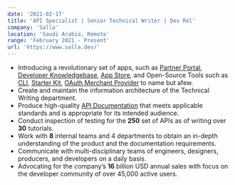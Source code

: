 ```yaml
---
date: '2021-02-17'
title: 'API Specialist | Senior Technical Writer | Dev Rel'
company: 'Salla'
location: 'Saudi Arabia, Remote'
range: 'February 2021 - Present'
url: 'https://www.salla.dev/'
---
```


- Introducing a revolutionary set of apps, such as [Partner Portal](https://salla.partners/), [Developer Knowledgebase](http://salla.dev/), [App Store](https://apps.salla.sa/), and Open-Source Tools such as [CLI](https://github.com/SallaApp/Salla-CLI), [Starter Kit](https://github.com/SallaApp/laravel-starter-kit), [OAuth Merchant Provider](https://github.com/SallaApp/oauth2-merchant) to name but afew.
- Create and maintain the information architecture of the Technical Writing department.
- Produce high-quality [API Documentation](https://docs.salla.dev/) that meets applicable standards and is appropriate for its intended audience.
- Conduct inspection of testing for the **250** set of APIs as of writing over **30** tutorials.
- Work with **8** internal teams and 4 departments to obtain an in-depth understanding of the product and the documentation requirements.
- Communicate with multi-disciplinary teams of engineers, designers, producers, and developers on a daily basis.
- Advocating for the company’s **16** billion USD annual sales with focus on the developer community of over 45,000 active users.

